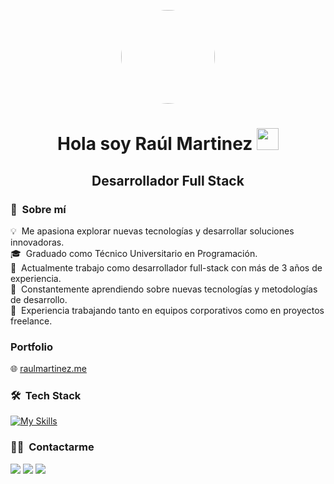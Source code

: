<p align="center">
  <a href="https://skillicons.dev">
    <img src="https://storage.googleapis.com/cdn-ar/portfolio/me.webp" width="150" style="border-radius: 1000px !important"/>
  </a>
</p>
<h1 align="center" style="border: none; padding: 0;">
    <b> Hola soy Raúl Martinez </b>
    <img src="https://media.giphy.com/media/hvRJCLFzcasrR4ia7z/giphy.gif" width="35">
</h1>
<h2 align="center" style="border: none; padding: 0;">
    <b> Desarrollador Full Stack </b>
</h2>

### 🚀 &nbsp;Sobre mí
💡 &nbsp;Me apasiona explorar nuevas tecnologías y desarrollar soluciones innovadoras.\
🎓 &nbsp;Graduado como Técnico Universitario en Programación.\
💼 &nbsp;Actualmente trabajo como desarrollador full-stack con más de 3 años de experiencia.\
🌱 &nbsp;Constantemente aprendiendo sobre nuevas tecnologías y metodologías de desarrollo.\
🤝 &nbsp;Experiencia trabajando tanto en equipos corporativos como en proyectos freelance.


### Portfolio

🌐 [raulmartinez.me](https://raulmartinez.me)


### 🛠 &nbsp;Tech Stack

[![My Skills](https://skillicons.dev/icons?i=aws,gcp,angular,react,vue,flutter,astro,java,py,cpp,css,js,ts,php,docker,figma,firebase,flask,flutter,git,gitlab,linux,mysql,tailwind,vite&perline=10)](https://skillicons.dev)

### 🤝🏻 &nbsp;Contactarme

<p align="start">
<a href="https://raulmartinez.me"><img src="https://img.shields.io/badge/-raulmartinez.me-3423A6?style=flat&logo=Google-Chrome&logoColor=white"/></a>
<a href="https://www.linkedin.com/in/raul-martinez-in/"><img src="https://img.shields.io/badge/-Raul%20Martinez%20-0077B5?style=flat&logo=Linkedin&logoColor=white"/></a>
<a href="mailto:rauldeoran17@gmail.com"><img src="https://img.shields.io/badge/-rauldeoran17@gmail.com-D14836?style=flat&logo=Gmail&logoColor=white"/></a>
